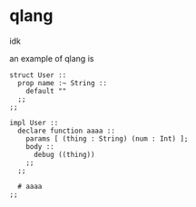 # qlang
idk

an example of qlang is
```
struct User ::
  prop name :~ String ::
    default ""
  ;;
;;

impl User ::
  declare function aaaa ::
    params [ (thing : String) (num : Int) ];
    body ::
      debug ((thing))
    ;;
  ;;

  # aaaa
;;
```
